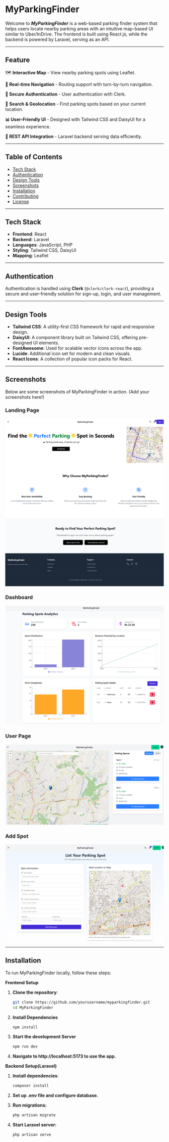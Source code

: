 # MyParkingFinder

Welcome to ***MyParkingFinder*** is a web-based parking finder system that helps users locate nearby parking areas with an intuitive map-based UI similar to Uber/InDrive. The frontend is built using React.js, while the backend is powered by Laravel, serving as an API.

---
## Feature
🗺️ **Interactive Map** - View nearby parking spots using Leaflet.

**🚗 Real-time Navigation** - Routing support with turn-by-turn navigation.

**🔐 Secure Authentication** - User authentication with Clerk.

**📍 Search & Geolocation** - Find parking spots based on your current location.

**📊 User-Friendly UI** - Designed with Tailwind CSS and DaisyUI for a seamless experience.

**📡 REST API Integration** - Laravel backend serving data efficiently.

---

## Table of Contents
- [Tech Stack](#tech-stack)
- [Authentication](#authentication)
- [Design Tools](#design-tools)
- [Screenshots](#screenshots)
- [Installation](#installation)
- [Contributing](#contributing)
- [License](#license)


---

## Tech Stack
- **Frontend**: React
- **Backend**: Laravel
- **Languages**: JavaScript, PHP
- **Styling**: Tailwind CSS, DaisyUI
- **Mapping**: Leaflet

---
## Authentication
Authentication is handled using **Clerk** (`@clerk/clerk-react`), providing a secure and user-friendly solution for sign-up, login, and user management.

---

## Design Tools
- **Tailwind CSS**: A utility-first CSS framework for rapid and responsive design.
- **DaisyUI**: A component library built on Tailwind CSS, offering pre-designed UI elements.
- **FontAwesome**: Used for scalable vector icons across the app.
- **Lucide**: Additional icon set for modern and clean visuals.
- **React Icons**: A collection of popular icon packs for React.

---

## Screenshots
Below are some screenshots of MyParkingFinder in action. (Add your screenshots here!)

### Landing Page
![Landingpage](screenshots/landing.png)

### Dashboard
![Parking Search](screenshots/dashboard.png)

### User Page
![Parking Search](screenshots/user1.png)

### Add Spot
![User Dashboard](screenshots/addspot.png)

---

## Installation
To run MyParkingFinder locally, follow these steps:

**Frontend Setup**
1. **Clone the repository**:
   ```bash
   git clone https://github.com/yourusername/myparkingfinder.git
   cd MyParkingFinder
2. **Install Dependencies**
    ```bash
    npm install
3. **Start the development Server**
    ```bash
    npm run dev
4. **Navigate to http://localhost:5173 to use the app.**

**Backend Setup(Laravel)**

1. **Install dependencies**:
    ```bash
    composer install

2. **Set up .env file and configure database.**

3. **Run migrations:**
    ```bash
    php artisan migrate

4. **Start Laravel server:**
    ```bash
    php artisan serve